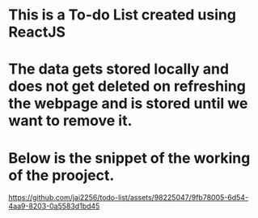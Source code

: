 # This is a To-do List created using ReactJS 
# The data gets stored locally and does not get deleted on refreshing the webpage and is stored until we want to remove it. 
# Below is the snippet of the working of the prooject.



https://github.com/jai2256/todo-list/assets/98225047/9fb78005-6d54-4aa9-8203-0a5583d1bd45


